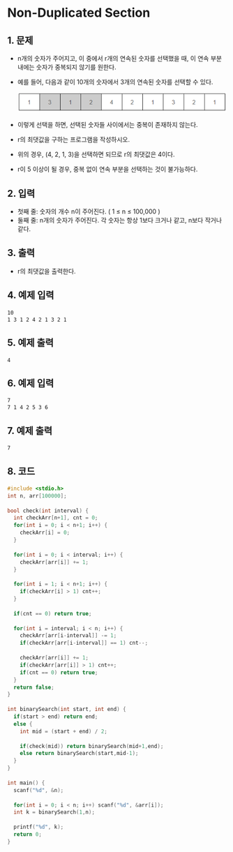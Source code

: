 # Non-Duplicated Section #

## 1. 문제
- n개의 숫자가 주어지고, 이 중에서 r개의 연속된 숫자를 선택했을 때, 이 연속 부분 내에는 숫자가 중복되지 않기를 원한다.

- 예를 들어, 다음과 같이 10개의 숫자에서 3개의 연속된 숫자를 선택할 수 있다.

  ![Duplicated](./image/Duplicated.PNG)

- 이렇게 선택을 하면, 선택된 숫자들 사이에서는 중복이 존재하지 않는다.

- r의 최댓값을 구하는 프로그램을 작성하시오.

- 위의 경우, (4, 2, 1, 3)을 선택하면 되므로 r의 최댓값은 4이다.

- r이 5 이상이 될 경우, 중복 없이 연속 부분을 선택하는 것이 불가능하다.

## 2. 입력
- 첫째 줄: 숫자의 개수 n이 주어진다. ( 1 ≤ n ≤ 100,000 )
- 둘째 줄: n개의 숫자가 주어진다. 각 숫자는 항상 1보다 크거나 같고, n보다 작거나 같다.  

## 3. 출력
- r의 최댓값을 출력한다.

## 4. 예제 입력
```
10
1 3 1 2 4 2 1 3 2 1
```

## 5. 예제 출력
```
4
```

## 6. 예제 입력

```
7
7 1 4 2 5 3 6
```

## 7. 예제 출력

```
7
```

## 8. 코드

```c++
#include <stdio.h>
int n, arr[100000];

bool check(int interval) {
  int checkArr[n+1], cnt = 0;
  for(int i = 0; i < n+1; i++) {
    checkArr[i] = 0;
  }
  
  for(int i = 0; i < interval; i++) {
    checkArr[arr[i]] += 1;
  }
  
  for(int i = 1; i < n+1; i++) {
    if(checkArr[i] > 1) cnt++;
  }
  
  if(cnt == 0) return true;
  
  for(int i = interval; i < n; i++) {
    checkArr[arr[i-interval]] -= 1;
    if(checkArr[arr[i-interval]] == 1) cnt--;
    
    checkArr[arr[i]] += 1;
    if(checkArr[arr[i]] > 1) cnt++;
    if(cnt == 0) return true;
  }
  return false;
}

int binarySearch(int start, int end) {
  if(start > end) return end;
  else {
    int mid = (start + end) / 2;
    
    if(check(mid)) return binarySearch(mid+1,end);
    else return binarySearch(start,mid-1);
  }
}

int main() {
  scanf("%d", &n);
  
  for(int i = 0; i < n; i++) scanf("%d", &arr[i]);
  int k = binarySearch(1,n);
  
  printf("%d", k);
  return 0;
}
```
